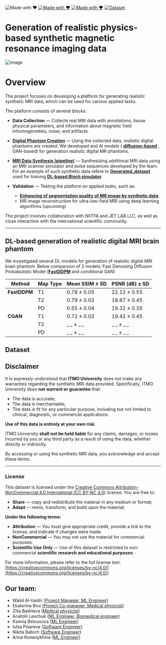 ![Made with ❤️](https://img.shields.io/badge/AI%20-%E2%9D%A4-golden)
[![Made with ❤️](https://img.shields.io/badge/ITMO%20-%E2%9D%A4-red)](https://itmo.ru/)
[![Made with ❤️](https://img.shields.io/badge/Our%20group%20-%E2%9D%A4-blue)](https://physics.itmo.ru/en/research-group/5202)
[![Dataset](https://img.shields.io/badge/Data-Available-brightgreen.svg)](https://drive.google.com/file/d/1cIJ-pzP3Sd16GqXRqOqlJ0tyiZ0slTiW/view?usp=sharing)


# Generation of realistic physics-based synthetic magnetic resonance imaging data

![image](https://github.com/user-attachments/assets/84871bd0-548e-4f7b-8ee6-e6345b08c95b)

# Overview

The project focuses on developing a platform for generating realistic synthetic MRI data, which can be used for various applied tasks. 

The platform consists of several blocks: 

- **Data Collection** — Collects real MRI data with annotations, tissue physical parameters, and information about magnetic field inhomogeneities, noise, and artifacts.
  
- **[Digital Phantom Creation](https://github.com/MRI-algorithms-and-methods/Scientific-research-in-the-field-of-artificial-intelligence/tree/main/MRI_phantom)** — Using the collected data, realiatic digital phantoms are created. We developed  and AI models ( **[diffusion-based](https://github.com/MRI-algorithms-and-methods/Scientific-research-in-the-field-of-artificial-intelligence/tree/main/Fast-DDPM_for_phantoms)**  , GAN-based) for generation realistic digital MR phantoms.
  
- **[MRI Data Synthesis (pipeline)](https://github.com/MRI-algorithms-and-methods/Scientific-research-in-the-field-of-artificial-intelligence/tree/main/pipeline)** — Synthesizing additional MRI data using an MRI scanner simulator and pulse sequences developed by the team. For  an example of such synthetic data refere to **[Generated_dataset](https://github.com/MRI-algorithms-and-methods/Scientific-research-in-the-field-of-artificial-intelligence/tree/main/Generated_dataset)** used for training **[DL-based  Bloch simulator](https://github.com/MRI-algorithms-and-methods/Scientific-research-in-the-field-of-artificial-intelligence/tree/main/DL-based_Bloch_simulator)**
  
- **Validation** — Testing the platform on applied tasks, such as:
    - **[Enhancing of segmentation quality of  MR image by synthetic data](https://github.com/MRI-algorithms-and-methods/Scientific-research-in-the-field-of-artificial-intelligence/tree/main/brain_segmentation_lib)**.
    -  MR image reconstruction for ultra-low-field MRI using deep learning algorithms (upcoming)

The project involves collaboration with NIITFA and JET LAB LLC, as well as close interaction with the international scientific community.

-----


## DL-based generation of realistic digital MRI brain phantom 
We investigated several DL-models for generation of realistic digital MRI brain phantom. Below comparsion of 2 models:
Fast Denoising Diffusion Probabulistic Model (**[FastDDPM](https://github.com/MRI-algorithms-and-methods/Scientific-research-in-the-field-of-artificial-intelligence/tree/main/Fast-DDPM_for_phantoms)** and conditional GAN)

| Method      | Map Type | Mean SSIM ± SD       | PSNR (dB) ± SD          |
|-------------|----------|-----------------------|------------------------|
| **FastDDPM**| T1       | 0.78 ± 0.05           | 22.12 ± 0.55           |
|             | T2       | 0.79 ± 0.02           | 18.67 ± 0.45           |
|             | PD       | 0.55 ± 0.04           | 19.32 ± 0.35           |
|   **CGAN**  | T1       | 0.72 ± 0.02           | 19.42 ± 0.45           |
|             | T2       | _ _ ±  _ _            | _ _ ±  _ _             |
|             | PD       | _ _ ±  _ _            | _ _ ±  _ _             |

## Dataset

## Disclaimer

It is expressly understood that **ITMO University** does not make any warranties regarding the synthetic MRI data provided. Specifically, ITMO University does **not warrant or guarantee** that:

- The data is accurate;
- The data is merchantable;
- The data is fit for any particular purpose, including but not limited to clinical, diagnostic, or commercial applications.

**Use of this data is entirely at your own risk.**

ITMO University **shall not be held liable** for any claims, damages, or losses incurred by you or any third party as a result of using the data, whether directly or indirectly.

By accessing or using the synthetic MRI data, you acknowledge and accept these terms.

---

### License

This dataset is licensed under the [Creative Commons Attribution-NonCommercial 4.0 International (CC BY-NC 4.0)](https://creativecommons.org/licenses/by-nc/4.0/) license. You are free to:

- **Share** — copy and redistribute the material in any medium or format;
- **Adapt** — remix, transform, and build upon the material;

**Under the following terms:**

- **Attribution** — You must give appropriate credit, provide a link to the license, and indicate if changes were made.
- **NonCommercial** — You may not use the material for commercial purposes.
- **Scientific Use Only** — Use of this dataset is restricted to non-commercial **scientific research and educational purposes**.

For more information, please refer to the full license text: [https://creativecommons.org/licenses/by-nc/4.0/](https://creativecommons.org/licenses/by-nc/4.0/)


## Our team:
- Walid Al-haidri ([Project Manager, ML Engineer]())
- Ekaterina Brui ([Project Co-manager, Medical physicist]())
- Zilia Badrieva ([Medical physicist](https://github.com/ZilyaB))
- Anatolii Levchuk ([ML Engineer,  Biomedical engineer](https://github.com/LeTond))
- Ksenia Belousova ([ML Engineer](https://github.com/Kseniyabel))
- Iuliia Pisareva ([Software Engineer](https://github.com/zi2p))
- Nikita Babich ([Software Engineer](https://github.com/spacexerq))
- Anna Konanykhina ([ML Engineer]())


